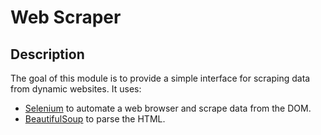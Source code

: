 # Web Scraper
## Description
The goal of this module is to provide a simple interface for scraping data from dynamic websites.
It uses:
* [Selenium](https://www.selenium.dev/) to automate a web browser and scrape data from the DOM.
* [BeautifulSoup](https://www.crummy.com/software/BeautifulSoup/bs4/doc/) to parse the HTML.